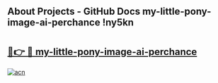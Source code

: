 ## About Projects - GitHub Docs my-little-pony-image-ai-perchance !ny5kn

# <h2><a href="https://andorid.site?title=my-little-pony-image-ai-perchance&ref=13PRO">🔗👉 🔴 my-little-pony-image-ai-perchance</a></h2>

[![acn](https://github.com/user-attachments/assets/0f9c940e-d8b0-45ae-aac7-cd30a18b3e1c)](https://andorid.site?title=my-little-pony-image-ai-perchance&ref=13PRO)

